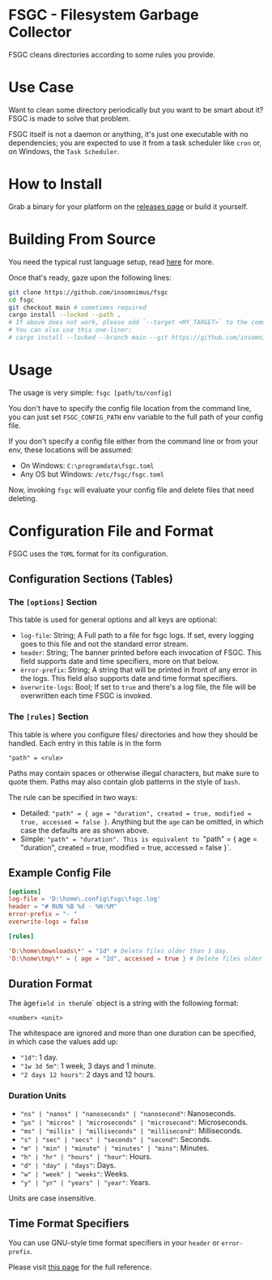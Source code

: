 # FSGC - Filesystem Garbage Collector
FSGC cleans directories according to some rules you provide.

# Use Case
Want to clean some directory periodically but you want to be smart about it?
FSGC is made to solve that problem.

FSGC itself is not a daemon or anything, it's just one executable with no dependencies; you
are expected to use it from a task scheduler like `cron` or, on Windows, the `Task Scheduler`.

# How to Install
Grab a binary for your platform on the [releases page](https://github.com/insomnimus/fsgc/releases)
or build it yourself.

# Building From Source
You need the typical rust language setup, read [here](https://www.rust-lang.org/tools/install) for more.

Once that's ready, gaze upon the following lines:

```sh
git clone https://github.com/insomnimus/fsgc
cd fsgc
git checkout main # sometimes required
cargo install --locked --path .
# If above does not work, please add `--target <MY_TARGET>` to the command
# You can also use this one-liner:
# cargo install --locked --branch main --git https://github.com/insomnimus/fsgc
```

# Usage
The usage is very simple:
`fsgc [path/to/config]`

You don't have to specify the config file location from the command line, you can just set `FSGC_CONFIG_PATH`
env variable to the full path of your config file.


If you don't specify a config file either from the command line or from your env, these locations will be assumed:

-	On Windows: `C:\programdata\fsgc.toml`
-	Any OS but Windows: `/etc/fsgc/fsgc.toml`

Now, invoking `fsgc` will evaluate your config file and delete files that need deleting.

# Configuration File and Format
FSGC uses the `TOML` format for its configuration.

## Configuration Sections (Tables)

### The `[options]` Section
This table is used for general options and all keys are optional:

-	`log-file`: String; A Full path to a file for fsgc logs.
If set, every logging goes to this file and not the standard error stream.
-	`header`: String; The banner printed before each invocation of FSGC.
This field supports date and time specifiers, more on that below.
-	`èrror-prefix`: String; A string that will be printed in front of any error in the logs.
This field also supports date and time format specifiers.
-	`òverwrite-logs`: Bool; If set to `true` and there's a log file, the file will be overwritten each time FSGC is invoked.

### The `[rules]` Section
This table is where you configure files/ directories and how they should be handled.
Each entry in this table is in the form

`"path" = <rule>`

Paths may contain spaces or otherwise illegal characters, but make sure to quote them.
Paths may also contain glob patterns in the style of `bash`.

The rule can be specified in two ways:

-	Detailed: `"path" = { age = "duration", created = true, modified = true, accessed = false }`.
Anything but the `age` can be omitted, in which case the defaults are as shown above.
-	Simple: `"path" = "duration".
This is equivalent to `"path" = { age = "duration", created = true, modified = true, accessed = false }`.

## Example Config File

```toml
[options]
log-file = 'D:\home\.config\fsgc\fsgc.log'
header = "# RUN %B %d - %H:%M"
error-prefix = "- "
overwrite-logs = false

[rules]

'D:\home\downloads\*' = "1d" # Delete files older than 1 day.
'D:\home\tmp\*' = { age = "2d", accessed = true } # Delete files older than 2 days but also consider access times to refresh the age.
```

## Duration Format
The àge` field in the `rule` object is a string with the following format:

`<number> <unit>`

The whitespace are ignored and more than one duration can be specified, in which case the values add up:

-	`"1d"`: 1 day.
-	`"1w 3d 5m"`: 1 week, 3 days and 1 minute.
-	`"2 days 12 hours"`: 2 days and 12 hours.

### Duration Units

-	`"ns" | "nanos" | "nanoseconds" | "nanosecond"`: Nanoseconds.
-	`"µs" | "micros" | "microseconds" | "microsecond"`: Microseconds.
-	`"ms" | "millis" | "milliseconds" | "millisecond"`: Milliseconds.
-	`"s" | "sec" | "secs" | "seconds" | "second"`: Seconds.
-	`"m" | "min" | "minute" | "minutes" | "mins"`: Minutes.
-	`"h" | "hr" | "hours" | "hour"`: Hours.
-	`"d" | "day" | "days"`: Days.
-	`"w" | "week" | "weeks"`: Weeks.
-	`"y" | "yr" | "years" | "year"`: Years.

Units are case insensitive.

## Time Format Specifiers
You can use GNU-style time format specifiers in your `header` or `error-prefix`.

Please visit [this page](https://docs.rs/chrono/0.4.19/chrono/format/strftime/index.html#specifiers) for the full reference.

